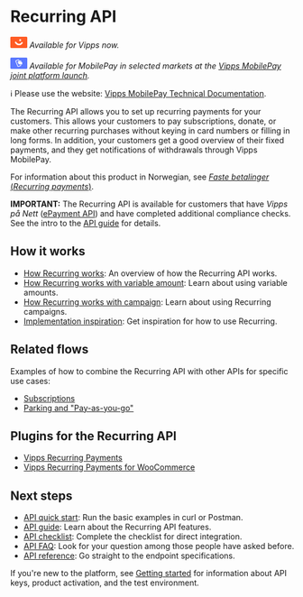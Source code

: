 <!-- START_METADATA
---
title: Introduction
sidebar_label: Introduction
sidebar_position: 1
description: View the Recurring API how-it-works guides for illustrations of the main flows.
pagination_next: null
pagination_prev: null
---
END_METADATA -->

# Recurring API

![Vipps](./images/vipps.png) *Available for Vipps now.*

![MobilePay](./images/mp.png) *Available for MobilePay in selected markets at the [Vipps MobilePay joint platform launch](https://www.vippsmobilepay.com/about).*

<!-- START_COMMENT -->
ℹ️ Please use the website:
[Vipps MobilePay Technical Documentation](https://developer.vippsmobilepay.com/docs/APIs/recurring-api).
<!-- END_COMMENT -->

The Recurring API allows you to set up recurring payments for your customers.
This allows your customers to pay subscriptions, donate, or make other recurring purchases without keying in card numbers or filling in long forms. In addition, your customers get a good overview of their fixed payments, and they get notifications of withdrawals through Vipps MobilePay.

For information about this product in Norwegian, see
[*Faste betalinger* (*Recurring payments*)](https://www.vipps.no/produkter-og-tjenester/bedrift/faste-betalinger/faste-betalinger/).

**IMPORTANT:** The Recurring API is available for customers that
have *Vipps på Nett*
([ePayment API](https://developer.vippsmobilepay.com/docs/APIs/epayment-api/))
and have completed additional compliance checks.
See the intro to the
[API guide](recurring-api-guide.md)
for details.

## How it works

* [How Recurring works](./how-it-works/recurring-api-howitworks.md): An overview of how the Recurring API works.
* [How Recurring works with variable amount](./how-it-works/recurring-api-variable-howitworks.md): Learn about using variable amounts.
* [How Recurring works with campaign](./how-it-works/recurring-api-campaigns-howitworks.md): Learn about using Recurring campaigns.
* [Implementation inspiration](./how-it-works/recurring-api-inspiration-howitworks.md): Get inspiration for how to use Recurring.

## Related flows

Examples of how to combine the Recurring API with other APIs for specific use cases:

* [Subscriptions](https://developer.vippsmobilepay.com/docs/solutions/recurring-and-login)
* [Parking and "Pay-as-you-go"](https://developer.vippsmobilepay.com/docs/solutions/parking)

## Plugins for the Recurring API

* [Vipps Recurring Payments](https://developer.vippsmobilepay.com/docs/plugins-ext/recurring-drupal/)
* [Vipps Recurring Payments for WooCommerce](https://developer.vippsmobilepay.com/docs/plugins-ext/recurring-woocommerce/)

## Next steps

* [API quick start](recurring-api-quick-start.md):  Run the basic examples in curl or Postman.
* [API guide](recurring-api-guide.md): Learn about the Recurring API features.
* [API checklist](recurring-api-checklist.md): Complete the checklist for direct integration.
* [API FAQ](recurring-api-faq.md): Look for your question among those people have asked before.
* [API reference](https://developer.vippsmobilepay.com/api/recurring): Go straight to the endpoint specifications.

If you're new to the platform, see
[Getting started](https://developer.vippsmobilepay.com/docs/getting-started/)
for information about API keys, product activation, and the test environment.
